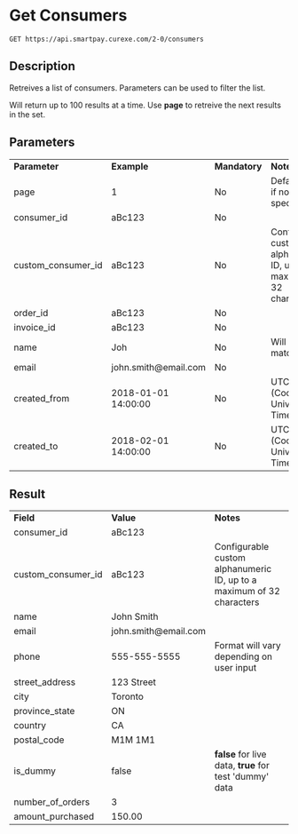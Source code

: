 # Get Consumers

~~~
GET https://api.smartpay.curexe.com/2-0/consumers
~~~

## Description

Retreives a list of consumers.  Parameters can be used to filter the list. 

Will return up to 100 results at a time.  Use <b>page</b> to retreive the next results in the set.

## Parameters

<table>
  <tr>
    <td><b>Parameter</b></td>
    <td><b>Example</b></td>
    <td><b>Mandatory</b></td>
    <td><b>Notes</b></td>
  </tr>
  <tr>
    <td>page</td>
    <td>1</td>
    <td>No</td>
    <td>Defaults to 1 if not specified</td>
  </tr>
  <tr>
    <td>consumer_id</td>
    <td>aBc123</td>
    <td>No</td>
    <td></td>
  </tr>
  <tr>
    <td>custom_consumer_id</td>
    <td>aBc123</td>
    <td>No</td>
    <td>Configurable custom alphanumeric ID, up to a maximum of 32 characters</td>
  </tr>
  <tr>
    <td>order_id</td>
    <td>aBc123</td>
    <td>No</td>
    <td></td>
  </tr>
  <tr>
    <td>invoice_id</td>
    <td>aBc123</td>
    <td>No</td>
    <td></td>
  </tr>
  <tr>
    <td>name</td>
    <td>Joh</td>
    <td>No</td>
    <td>Will do partial matches</td>
  </tr>
  <tr>
    <td>email</td>
    <td>john.smith@email.com</td>
    <td>No</td>
    <td></td>
  </tr>
  <tr>
    <td>created_from</td>
    <td>2018-01-01 14:00:00</td>
    <td>No</td>
    <td>UTC (Coordinated Universal Time)</td>
  </tr>
  <tr>
    <td>created_to</td>
    <td>2018-02-01 14:00:00</td>
    <td>No</td>
    <td>UTC (Coordinated Universal Time)</td>
  </tr>
</table>

## Result

<table>
  <tr>
    <td><b>Field</b></td>
    <td><b>Value</b></td>
    <td><b>Notes</b></td>
  </tr>
  <tr>
    <td>consumer_id</td>
    <td>aBc123</td>
    <td></td>
  </tr>
  <tr>
    <td>custom_consumer_id</td>
    <td>aBc123</td>
    <td>Configurable custom alphanumeric ID, up to a maximum of 32 characters</td>
  </tr>
  <tr>
    <td>name</td>
    <td>John Smith</td>
    <td></td>
  </tr>
  <tr>
    <td>email</td>
    <td>john.smith@email.com</td>
    <td></td>
  </tr>
  <tr>
    <td>phone</td>
    <td>555-555-5555</td>
    <td>Format will vary depending on user input</td>
  </tr>
  <tr>
    <td>street_address</td>
    <td>123 Street</td>
    <td></td>
  </tr>
  <tr>
    <td>city</td>
    <td>Toronto</td>
    <td></td>
  </tr>
  <tr>
    <td>province_state</td>
    <td>ON</td>
    <td></td>
  </tr>
  <tr>
    <td>country</td>
    <td>CA</td>
    <td></td>
  </tr>
  <tr>
    <td>postal_code</td>
    <td>M1M 1M1</td>
    <td></td>
  </tr>
  <tr>
    <td>is_dummy</td>
    <td>false</td>
    <td><b>false</b> for live data, <b>true</b> for test 'dummy' data</td>
  </tr>
  <tr>
    <td>number_of_orders</td>
    <td>3</td>
    <td></td>
  </tr>
  <tr>
    <td>amount_purchased</td>
    <td>150.00</td>
    <td></td>
  </tr>
</table>
